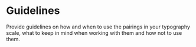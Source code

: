 # Guidelines

Provide guidelines on how and when to use the pairings in your typography scale, what to keep in mind when working with them and how not to use them.
